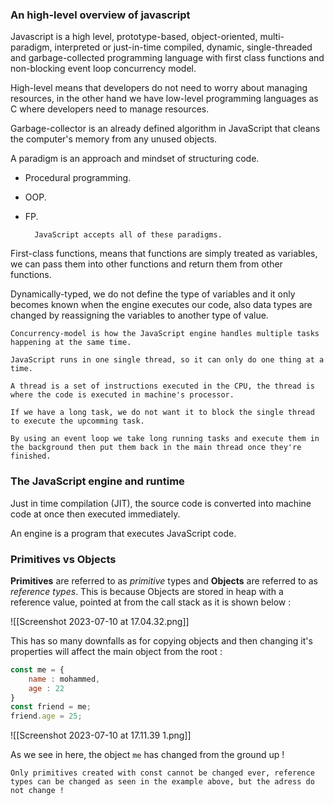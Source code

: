 ###  An high-level overview of javascript

Javascript is a high level, prototype-based, object-oriented, multi-paradigm, interpreted or just-in-time compiled, dynamic, single-threaded and garbage-collected programming language with first class functions and non-blocking event loop concurrency model.

High-level means that developers do not need to worry about managing resources, in the other hand we have low-level programming languages as C where developers need to manage resources.

Garbage-collector is an already defined algorithm in JavaScript that cleans the computer's memory from any unused objects.

A paradigm is an approach and mindset of structuring code.
- Procedural programming.
- OOP.
- FP. 

		JavaScript accepts all of these paradigms.

First-class functions, means that functions are simply treated as variables, we can pass them into other functions and return them from other functions.

Dynamically-typed, we do not define the type of variables and it only becomes known when the engine executes our code, also data types are changed by reassigning the variables to another type of value. 

	Concurrency-model is how the JavaScript engine handles multiple tasks happening at the same time.
	
	JavaScript runs in one single thread, so it can only do one thing at a time.

	A thread is a set of instructions executed in the CPU, the thread is where the code is executed in machine's processor.

	If we have a long task, we do not want it to block the single thread to execute the upcomming task.

	By using an event loop we take long running tasks and execute them in the background then put them back in the main thread once they're finished.

### The JavaScript engine and runtime 

Just in time compilation (JIT), the source code is converted into machine code at once then executed immediately.

An engine is a program that executes JavaScript code.

### Primitives vs Objects 

**Primitives** are referred to as _primitive_ types and **Objects** are referred to as _reference types_.
This is because Objects are stored in heap with a reference value, pointed at from the call stack as it is shown below : 

![[Screenshot 2023-07-10 at 17.04.32.png]]

This has so many downfalls as for copying objects and then changing it's properties will affect the main object from the root : 

```javascript
const me = {
	name : mohammed,
	age : 22
}
const friend = me;
friend.age = 25;
```

![[Screenshot 2023-07-10 at 17.11.39 1.png]]

As we see in here, the object `me` has changed from the ground up ! 

	Only primitives created with const cannot be changed ever, reference types can be changed as seen in the example above, but the adress do not change !

